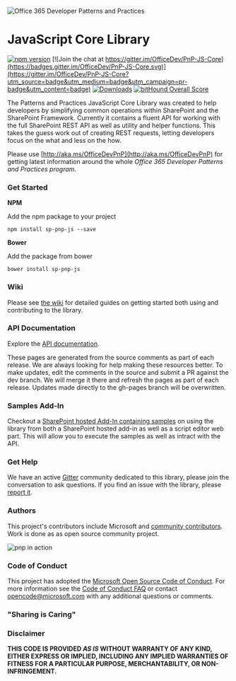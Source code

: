 ![Office 365 Developer Patterns and Practices](https://camo.githubusercontent.com/a732087ed949b0f2f84f5f02b8c79f1a9dd96f65/687474703a2f2f692e696d6775722e636f6d2f6c3031686876452e706e67)

# JavaScript Core Library

[![npm version](https://badge.fury.io/js/sp-pnp-js.svg)](https://badge.fury.io/js/sp-pnp-js) [![Join the chat at https://gitter.im/OfficeDev/PnP-JS-Core](https://badges.gitter.im/OfficeDev/PnP-JS-Core.svg)](https://gitter.im/OfficeDev/PnP-JS-Core?utm_source=badge&utm_medium=badge&utm_campaign=pr-badge&utm_content=badge) [![Downloads](https://img.shields.io/npm/dm/sp-pnp-js.svg)](https://www.npmjs.com/package/sp-pnp-js) [![bitHound Overall Score](https://www.bithound.io/github/SharePoint/PnP-JS-Core/badges/score.svg)](https://www.bithound.io/github/SharePoint/PnP-JS-Core)

The Patterns and Practices JavaScript Core Library was created to help developers by simplifying common operations within SharePoint and the SharePoint Framework. Currently it contains a fluent API for working with the full SharePoint REST API as well as utility and helper functions. This takes the guess work out of creating REST requests, letting developers focus on the what and less on the how.

Please use [http://aka.ms/OfficeDevPnP](http://aka.ms/OfficeDevPnP) for getting latest information around the whole *Office 365 Developer Patterns and Practices program*.

### Get Started

**NPM**

Add the npm package to your project

    npm install sp-pnp-js --save

**Bower**

Add the package from bower

    bower install sp-pnp-js

### Wiki

Please see [the wiki](https://github.com/SharePoint/PnP-JS-Core/wiki) for detailed guides on getting started both using and contributing to the library.

### API Documentation

Explore the [API documentation](https://sharepoint.github.io/PnP-JS-Core/).

These pages are generated from the source comments as part of each release. We are always looking for help making these resources better. To make updates, edit the comments in the source and submit a PR against the dev branch. We will merge it there and refresh the pages as part of each release. Updates made directly to the gh-pages branch will be overwritten.

### Samples Add-In

Checkout a [SharePoint hosted Add-In containing samples](https://github.com/OfficeDev/PnP/tree/dev/Samples/SharePoint.pnp-js-core) on using the library from both a SharePoint hosted add-in as well as a script editor web part. This will allow you to execute the samples as well as intract with the API.

### Get Help

We have an active [Gitter](https://gitter.im/OfficeDev/PnP-JS-Core) community dedicated to this library, please join the conversation to ask questions. If you find an issue with the library, please [report it](https://github.com/OfficeDev/PnP-JS-Core/issues).

### Authors
This project's contributors include Microsoft and [community contributors](AUTHORS). Work is done as as open source community project.

![pnp in action](http://i.imgur.com/TGT3Xs2.gif)

### Code of Conduct
This project has adopted the [Microsoft Open Source Code of Conduct](https://opensource.microsoft.com/codeofconduct/). For more information see the [Code of Conduct FAQ](https://opensource.microsoft.com/codeofconduct/faq/) or contact [opencode@microsoft.com](mailto:opencode@microsoft.com) with any additional questions or comments.

### "Sharing is Caring"

### Disclaimer
**THIS CODE IS PROVIDED *AS IS* WITHOUT WARRANTY OF ANY KIND, EITHER EXPRESS OR IMPLIED, INCLUDING ANY IMPLIED WARRANTIES OF FITNESS FOR A PARTICULAR PURPOSE, MERCHANTABILITY, OR NON-INFRINGEMENT.**








